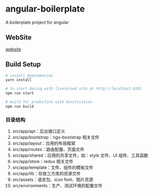 # angular-boilerplate

A boilerplate project for angular

## WebSite

[website](https://shawnwang5.github.io/angular-boilerplate/dist/#/simpleUI/table)

## Build Setup

```bash
# install dependencies
yarn install

# to start deving with livereload site at http://localhost:4201
npm run start

# build for production with minification
npm run build
```

### 目录结构

1. src/app/api：后台接口定义
1. src/app/bootstrap：ngx-bootstrap 相关文件
1. src/app/layout：应用的布局框架
1. src/app/routes：路由配置、页面文件
1. src/app/shared：应用的共享文件，如：style 文件、UI 组件、工具函数
1. src/app/store：redux 相关文件
1. src/app/template：文件、组件的模板文件
1. src/app/lib：存放三方库的资源文件
1. src/assets：语言包、icon font、图片资源
1. src/environments：生产、测试环境的配置文件
